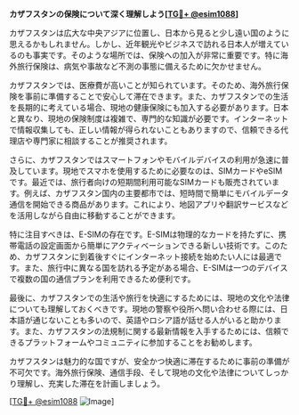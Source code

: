 **カザフスタンの保険について深く理解しよう[[TG💪+ @esim1088](https://t.me/s/esim1088)]**

カザフスタンは広大な中央アジアに位置し、日本から見ると少し遠い国のように思えるかもしれません。しかし、近年観光やビジネスで訪れる日本人が増えているのも事実です。そのような場所では、保険への加入が非常に重要です。特に海外旅行保険は、病気や事故など不測の事態に備えるために欠かせません。

カザフスタンでは、医療費が高いことが知られています。そのため、海外旅行保険を事前に準備することで安心して滞在できます。また、カザフスタンでの生活を長期的に考えている場合、現地の健康保険にも加入する必要があります。日本と異なり、現地の保険制度は複雑で、専門的な知識が必要です。インターネットで情報収集しても、正しい情報が得られないこともありますので、信頼できる代理店や専門家に相談することが推奨されます。

さらに、カザフスタンではスマートフォンやモバイルデバイスの利用が急速に普及しています。現地でスマホを使用するために必要なのは、SIMカードやeSIMです。最近では、旅行者向けの短期間利用可能なSIMカードも販売されています。例えば、カザフスタン国内の主要都市では、短時間で簡単にモバイルデータ通信を開始できる商品があります。これにより、地図アプリや翻訳サービスなどを活用しながら自由に移動することができます。

特に注目すべきは、E-SIMの存在です。E-SIMは物理的なカードを持たずに、携帯電話の設定画面から簡単にアクティベーションできる新しい技術です。このため、カザフスタンに到着後すぐにインターネット接続を始めたい人には最適です。また、旅行中に異なる国を訪れる予定がある場合、E-SIMは一つのデバイスで複数の国の通信プランを利用できるため便利です。

最後に、カザフスタンでの生活や旅行を快適にするためには、現地の文化や法律についても理解しておくべきです。現地の警察や役所へ問い合わせる際には、日本語が通じないことも多いので、英語やロシア語が話せる人がいると助かります。また、カザフスタンの法規制に関する最新情報を入手するためには、信頼できるプラットフォームやコミュニティに参加することをお勧めします。

カザフスタンは魅力的な国ですが、安全かつ快適に滞在するために事前の準備が不可欠です。海外旅行保険、通信手段、そして現地の文化や法律についてしっかり理解し、充実した滞在を計画しましょう。

[[TG💪+ @esim1088](https://t.me/s/esim1088) ![Image](https://i.postimg.cc/Y0z9fWf4/image.png)]